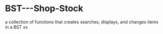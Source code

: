 # BST---Shop-Stock
a collection of functions that creates searches, displays, and changes items in a BST
xx
